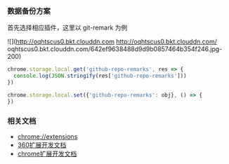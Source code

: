 ### 数据备份方案

首先选择相应插件，这里以 git-remark 为例

![](http://oqhtscus0.bkt.clouddn.com
http://oqhtscus0.bkt.clouddn.com/
oqhtscus0.bkt.clouddn.com/642ef9638488d9d9b0857464b354f246.jpg-200)

```js
chrome.storage.local.get('github-repo-remarks', res => {
  console.log(JSON.stringify(res['github-repo-remarks']))
})
```

```js
chrome.storage.local.set({'github-repo-remarks': obj}, () => {
})
```

### 相关文档

* [chrome://extensions](chrome://extensions)
* [360扩展开发文档](http://open.chrome.360.cn/extension_dev/overview.html)
* [chrome扩展开发文档](https://developer.chrome.com/extensions)